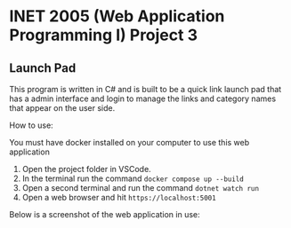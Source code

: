# INET 2005 (Web Application Programming I) Project 3
## Launch Pad

This program is written in C# and is built to be a quick link launch pad that has a admin interface
and login to manage the links and category names that appear on the user side.

How to use: 

You must have docker installed on your computer to use this web application

1. Open the project folder in VSCode.
2. In the terminal run the command `docker compose up --build`
3. Open a second terminal and run the command `dotnet watch run`
4. Open a web browser and hit `https://localhost:5001`

Below is a screenshot of the web application in use:
